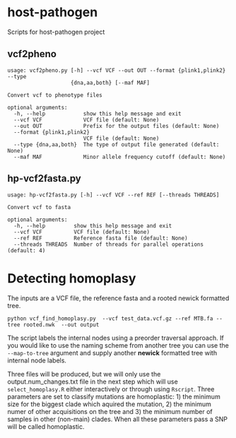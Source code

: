 # host-pathogen

Scripts for host-pathogen project

## vcf2pheno
```
usage: vcf2pheno.py [-h] --vcf VCF --out OUT --format {plink1,plink2} --type
                    {dna,aa,both} [--maf MAF]

Convert vcf to phenotype files

optional arguments:
  -h, --help            show this help message and exit
  --vcf VCF             VCF file (default: None)
  --out OUT             Prefix for the output files (default: None)
  --format {plink1,plink2}
                        VCF file (default: None)
  --type {dna,aa,both}  The type of output file generated (default: None)
  --maf MAF             Minor allele frequency cutoff (default: None)
```

## hp-vcf2fasta.py
```
usage: hp-vcf2fasta.py [-h] --vcf VCF --ref REF [--threads THREADS]

Convert vcf to fasta

optional arguments:
  -h, --help         show this help message and exit
  --vcf VCF          VCF file (default: None)
  --ref REF          Reference fasta file (default: None)
  --threads THREADS  Number of threads for parallel operations (default: 4)
```

# Detecting homoplasy 

The inputs are a VCF file, the reference fasta and a rooted newick formatted tree. 

```
python vcf_find_homoplasy.py  --vcf test_data.vcf.gz --ref MTB.fa --tree rooted.nwk  --out output
```

The script labels the internal nodes using a preorder traversal approach. If you would like to use the naming scheme from another tree you can use the `--map-to-tree` argument and supply another **newick** formatted tree with internal node labels.


Three files will be produced, but we will only use the output.num_changes.txt file in the next step which will use `select_homoplasy.R` either interactively or through using `Rscript`. Three parameters are set to classify mutations are homoplastic: 1) the minimum size for the biggest clade which aquired the mutation, 2) the minimum numer of other acquisitions on the tree and 3) the minimum number of samples in other (non-main) clades. When all these parameters pass a SNP will be called homoplastic.
